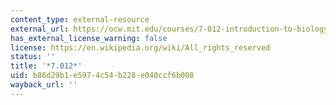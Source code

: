 ```yaml
---
content_type: external-resource
external_url: https://ocw.mit.edu/courses/7-012-introduction-to-biology-fall-2004/
has_external_license_warning: false
license: https://en.wikipedia.org/wiki/All_rights_reserved
status: ''
title: '*7.012*'
uid: b86d29b1-e597-4c54-b228-e040ccf6b008
wayback_url: ''
---
```

